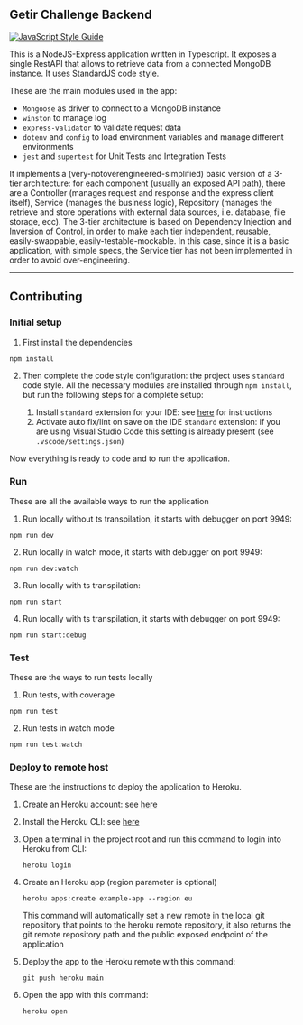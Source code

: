 ## Getir Challenge Backend

[![JavaScript Style Guide](https://img.shields.io/badge/code_style-standard-brightgreen.svg)](https://standardjs.com)

This is a NodeJS-Express application written in Typescript. It exposes a single RestAPI that allows to retrieve data from a connected MongoDB instance. It uses StandardJS code style.

These are the main modules used in the app:
- `Mongoose` as driver to connect to a MongoDB instance
- `winston` to manage log
- `express-validator` to validate request data
- `dotenv` and `config` to load environment variables and manage different environments
- `jest` and `supertest` for Unit Tests and Integration Tests

It implements a (very-notoverengineered-simplified) basic version of a 3-tier architecture: for each component (usually an exposed API path), there are a Controller (manages request and response and the express client itself), Service (manages the business logic), Repository (manages the retrieve and store operations with external data sources, i.e. database, file storage, ecc). The 3-tier architecture is based on Dependency Injection and Inversion of Control, in order to make each tier independent, reusable, easily-swappable, easily-testable-mockable.
In this case, since it is a basic application, with simple specs, the Service tier has not been implemented in order to avoid over-engineering. 

----

## Contributing

### Initial setup

1. First install the dependencies
```
npm install
```

2. Then complete the code style configuration: the project uses `standard` code style. All the necessary modules are installed through `npm install`, but run the following steps for a complete setup:

    1. Install `standard` extension for your IDE: see [here](https://github.com/standard/standard#are-there-text-editor-plugins) for instructions
    2. Activate auto fix/lint on save on the IDE `standard` extension: if you are using Visual Studio Code this setting is already present (see `.vscode/settings.json`)

Now everything is ready to code and to run the application.

### Run
These are all the available ways to run the application

1. Run locally without ts transpilation, it starts with debugger on port 9949:

```
npm run dev
```

2. Run locally in watch mode, it starts with debugger on port 9949:

```
npm run dev:watch
```

3. Run locally with ts transpilation:

```
npm run start
```

4. Run locally with ts transpilation, it starts with debugger on port 9949:

```
npm run start:debug
```

### Test
These are the ways to run tests locally

1. Run tests, with coverage

```
npm run test
```

2. Run tests in watch mode

```
npm run test:watch
```

### Deploy to remote host
These are the instructions to deploy the application to Heroku.

1. Create an Heroku account: see [here](https://signup.heroku.com/dc)
2. Install the Heroku CLI: see [here](https://devcenter.heroku.com/articles/heroku-cli#download-and-install)
3. Open a terminal in the project root and run this command to login into Heroku from CLI:

    ```
    heroku login
    ```
4. Create an Heroku app (region parameter is optional)

    ```
    heroku apps:create example-app --region eu
    ```

    This command will automatically set a new remote in the local git repository that points to the heroku remote repository, it also returns the git remote repository path and the public exposed endpoint of the application
5. Deploy the app to the Heroku remote with this command:

    ```
    git push heroku main
    ```
6. Open the app with this command:

    ```
    heroku open
    ```

